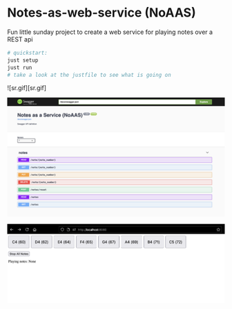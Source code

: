 # Notes-as-web-service (NoAAS)

Fun little sunday project to create a web service for playing notes over a REST api

```sh
# quickstart:
just setup
just run
# take a look at the justfile to see what is going on
```

![sr.gif][sr.gif]

![ss1.png](ss1.png)

![ss2.mp4](ss2.png)


